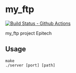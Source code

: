 # my_ftp
<!-- [![Build Status - Travis-CI](https://travis-ci.org/AEnguerrand/my_ftp.svg?branch=master)](https://travis-ci.org/AEnguerrand/my_ftp) -->
[![Build Status - Github Actions](https://github.com/AEnguerrand/my_ftp/actions/workflows/build.yml/badge.svg)](https://github.com/AEnguerrand/my_ftp/actions/workflows/build.yml)


my_ftp project Epitech

## Usage
```
make
./server [port] [path]
```
